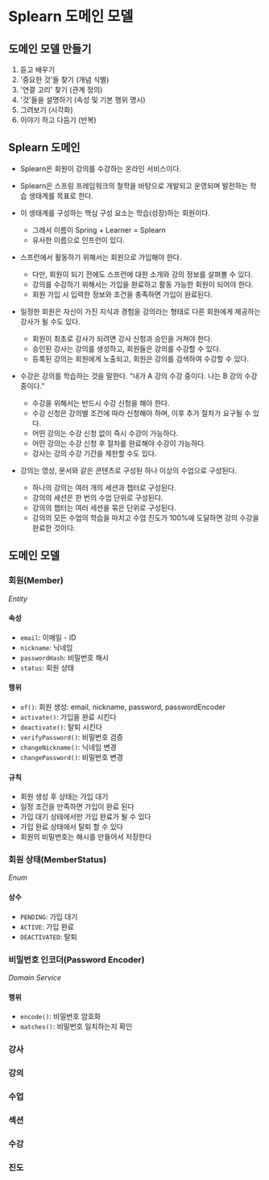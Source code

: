 # Splearn 도메인 모델

## 도메인 모델 만들기
1. 듣고 배우기
2. '중요한 것'들 찾기 (개념 식별)
3. '연결 고리' 찾기 (관계 정의)
4. '것'들을 설명하기 (속성 및 기본 행위 명시)
5. 그려보기 (시각화)
6. 이야기 하고 다듬기 (반복)

## Splearn 도메인

- Splearn은 회원이 강의를 수강하는 온라인 서비스이다.
- Splearn은 스프링 프레임워크의 철학을 바탕으로 개발되고 운영되며 발전하는 학습 생태계를 목표로 한다.
- 이 생태계를 구성하는 핵심 구성 요소는 학습(성장)하는 회원이다.
  - 그래서 이름이 Spring + Learner = Splearn
  - 유사한 이름으로 인프런이 있다.

- 스프런에서 활동하기 위해서는 회원으로 가입해야 한다.
    - 다만, 회원이 되기 전에도 스프런에 대한 소개와 강의 정보를 살펴볼 수 있다.
    - 강의를 수강하기 위해서는 가입을 완료하고 활동 가능한 회원이 되어야 한다.
    - 회원 가입 시 입력한 정보와 조건을 충족하면 가입이 완료된다. 
- 일정한 회원은 자신이 가진 지식과 경험을 강의라는 형태로 다른 회원에게 제공하는 강사가 될 수도 있다.
  - 회원이 최초로 강사가 되려면 강사 신청과 승인을 거쳐야 한다.
  - 승인된 강사는 강의를 생성하고, 회원들은 강의를 수강할 수 있다.
  - 등록된 강의는 회원에게 노출되고, 회원은 강의를 검색하여 수강할 수 있다.

- 수강은 강의를 학습하는 것을 말한다. “내가 A 강의 수강 중이다. 나는 B 강의 수강 중이다.”
  - 수강을 위해서는 반드시 수강 신청을 해야 한다.
  - 수강 신청은 강의별 조건에 따라 신청해야 하며, 이후 추가 절차가 요구될 수 있다.
  - 어떤 강의는 수강 신청 없이 즉시 수강이 가능하다.
  - 어떤 강의는 수강 신청 후 절차를 완료해야 수강이 가능하다.
  - 강사는 강의 수강 기간을 제한할 수도 있다.

- 강의는 영상, 문서와 같은 콘텐츠로 구성된 하나 이상의 수업으로 구성된다.
  - 하나의 강의는 여러 개의 세션과 챕터로 구성된다.
  - 강의의 세션은 한 번의 수업 단위로 구성된다.
  - 강의의 챕터는 여러 세션을 묶은 단위로 구성된다.
  - 강의의 모든 수업의 학습을 마치고 수업 진도가 100%에 도달하면 강의 수강을 완료한 것이다.

## 도메인 모델
### 회원(Member)
_Entity_
#### 속성
- `email`: 이메일 - ID
- `nickname`: 닉네임
- `passwordHash`: 비밀번호 해시
- `status`: 회원 상태
#### 행위
- `of()`: 회원 생성: email, nickname, password, passwordEncoder
- `activate()`: 가입을 완료 시킨다
- `deactivate()`: 탈퇴 시킨다
- `verifyPassword()`: 비밀번호 검증  
- `changeNickname()`: 닉네임 변경
- `changePassword()`: 비밀번호 변경
#### 규칙
- 회원 생성 후 상태는 가입 대기
- 일정 조건을 만족하면 가입이 완료 된다
- 가입 대기 상테에서만 가입 완료가 될 수 있다
- 가입 완료 상태에서 탈퇴 할 수 있다
- 회원의 비밀번호는 해시를 만들어서 저장한다

### 회원 상태(MemberStatus)
_Enum_ 
 
#### 상수
- `PENDING`: 가입 대기
- `ACTIVE`: 가입 완료
- `DEACTIVATED`: 탈퇴

### 비밀번호 인코더(Password Encoder)
_Domain Service_
#### 행위
- `encode()`: 비밀번호 암호화
- `matches()`: 비밀번호 일치하는지 확인


### 강사

### 강의

### 수업

### 섹션

### 수강

### 진도
